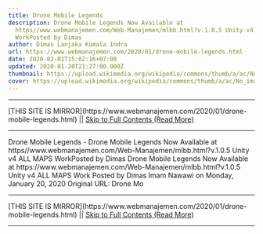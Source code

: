 ```yaml
---
title: Drone Mobile Legends
description: Drone Mobile Legends Now Available at
  https//www.webmanajemen.com/Web-Manajemen/mlbb.html?v.1.0.5 Unity v4 ALL MAPS
  WorkPosted by Dimas
author: Dimas Lanjaka Kumala Indra
url: https://www.webmanajemen.com/2020/01/drone-mobile-legends.html
date: 2020-02-01T15:02:16+07:00
updated: 2020-01-20T21:27:00.000Z
thumbnail: https://upload.wikimedia.org/wikipedia/commons/thumb/a/ac/No_image_available.svg/2048px-No_image_available.svg.png
cover: https://upload.wikimedia.org/wikipedia/commons/thumb/a/ac/No_image_available.svg/2048px-No_image_available.svg.png
---
```


<hr/> [THIS SITE IS MIRROR](https://www.webmanajemen.com/2020/01/drone-mobile-legends.html) || <a href="https://www.webmanajemen.com/2020/01/drone-mobile-legends.html" rel="follow" class="button" id="read-more">Skip to Full Contents (Read More)</a> <hr/> Drone Mobile Legends - Drone Mobile Legends Now Available at https//www.webmanajemen.com/Web-Manajemen/mlbb.html?v.1.0.5 Unity v4 ALL MAPS WorkPosted by Dimas Drone Mobile Legends Now Available at https://www.webmanajemen.com/Web-Manajemen/mlbb.html?v.1.0.5 Unity v4 ALL MAPS Work
Posted by Dimas Imam Nawawi on Monday, January 20, 2020
Original URL: Drone Mo <hr/> [THIS SITE IS MIRROR](https://www.webmanajemen.com/2020/01/drone-mobile-legends.html) || <a href="https://www.webmanajemen.com/2020/01/drone-mobile-legends.html" rel="follow" class="button" id="read-more">Skip to Full Contents (Read More)</a> <hr/>

<script>
    if (location.host.includes('dimaslanjaka12')) {
      location.replace('https://www.webmanajemen.com/2020/01/drone-mobile-legends.html');
    }
  </script>